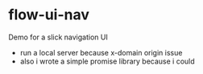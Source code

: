 flow-ui-nav
===========

Demo for a slick navigation UI

* run a local server because x-domain origin issue
* also i wrote a simple promise library because i could
